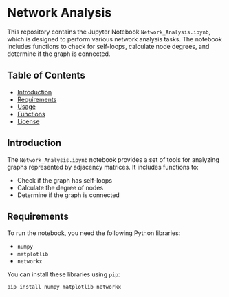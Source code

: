 # Network Analysis

This repository contains the Jupyter Notebook `Network_Analysis.ipynb`, which is designed to perform various network analysis tasks. The notebook includes functions to check for self-loops, calculate node degrees, and determine if the graph is connected.

## Table of Contents

- [Introduction](#introduction)
- [Requirements](#requirements)
- [Usage](#usage)
- [Functions](#functions)
- [License](#license)

## Introduction

The `Network_Analysis.ipynb` notebook provides a set of tools for analyzing graphs represented by adjacency matrices. It includes functions to:
- Check if the graph has self-loops
- Calculate the degree of nodes
- Determine if the graph is connected

## Requirements

To run the notebook, you need the following Python libraries:
- `numpy`
- `matplotlib`
- `networkx`

You can install these libraries using `pip`:

```sh
pip install numpy matplotlib networkx
